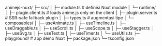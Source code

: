 animejs-nuxt/
 ├─ src/
 │  ├─ module.ts              # definisi Nuxt module
 │  └─ runtime/
 │     ├─ plugin.client.ts    # loads anime.js only on the client
 │     ├─ plugin.server.ts    # SSR-safe fallback plugin
 │     ├─ types.ts            # augmentasi tipe
 │     └─ composables/
 │        ├─ useAnimate.ts
 │        ├─ useTimeline.ts
 │        ├─ useDraggable.ts
 │        ├─ useScroll.ts
 │        ├─ useScope.ts
 │        ├─ useStagger.ts
 │        ├─ useSvg.ts
 │        ├─ useText.ts
 │        ├─ useTimer.ts
 │        └─ useUtils.ts
 ├─ playground/               # app demo Nuxt
 ├─ package.json
 └─ tsconfig.json
